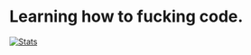 # Learning how to fucking code.

  [![Stats](https://github-readme-stats.vercel.app/api/top-langs/?username=azuriaaa&langs_count=5&theme=tokyonight)]()
